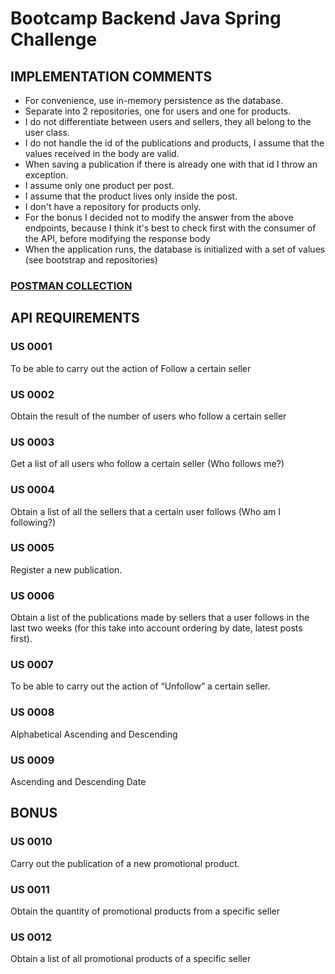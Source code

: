 # Bootcamp Backend Java Spring Challenge

## IMPLEMENTATION COMMENTS

* For convenience, use in-memory persistence as the database.
* Separate into 2 repositories, one for users and one for products.
* I do not differentiate between users and sellers, they all belong to the user class.
* I do not handle the id of the publications and products, I assume that the values received in the body are valid.
* When saving a publication if there is already one with that id I throw an exception.
* I assume only one product per post.
* I assume that the product lives only inside the post.
* I don't have a repository for products only.
* For the bonus I decided not to modify the answer from the above endpoints, because I think it's best to check first
  with the consumer of the API, before modifying the response body
* When the application runs, the database is initialized with a set of values (see bootstrap and repositories)

### [POSTMAN COLLECTION](src/main/resources/Sosa_postman_collection.json)

## API REQUIREMENTS

### US 0001
To be able to carry out the action of Follow a certain seller

### US 0002
Obtain the result of the number of users who follow a certain seller

### US 0003
Get a list of all users who follow a certain seller (Who follows me?)

### US 0004
Obtain a list of all the sellers that a certain user follows (Who am I following?)

### US 0005
Register a new publication.

### US 0006 
Obtain a list of the publications made by sellers that a user follows in the last two weeks (for this take into account ordering by date, latest posts first).

### US 0007 
To be able to carry out the action of “Unfollow” a certain seller.

### US 0008
Alphabetical Ascending and Descending

### US 0009
Ascending and Descending Date

## BONUS

### US 0010
Carry out the publication of a new promotional product.

### US 0011
Obtain the quantity of promotional products from a specific seller

### US 0012
Obtain a list of all promotional products of a specific seller

